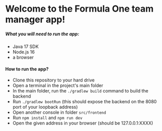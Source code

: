 # Welcome to the Formula One team manager app!

##### What you will need to run the app:

* Java 17 SDK
* Node.js 16
* a browser

#### How to run the app?

* Clone this repository to your hard drive
* Open a terminal in the project's main folder
* In the main folder, run the `./gradlew build` command to build the backend
* Run `./gradlew bootRun` (this should expose the backend on the 8080 port of your loopback address)
* Open another console in folder `src/frontend`
* Run `npm install` and `npm run dev`
* Open the given address in your browser (should be 127.0.0.1:XXXX)
